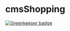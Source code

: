 # cmsShopping

[![Greenkeeper badge](https://badges.greenkeeper.io/TomSpencerLondon/cmsShopping.svg)](https://greenkeeper.io/)
